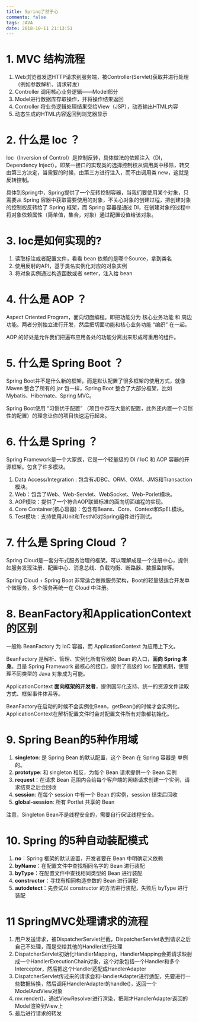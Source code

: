 ```yaml
---
title: Spring了然于心
comments: false
tags: JAVA
date: 2018-10-11 21:13:51
---
```


# 1. MVC 结构流程

1. Web浏览器发送HTTP请求到服务端，被Controller(Servlet)获取并进行处理（例如参数解析、请求转发）
2. Controller 调用核心业务逻辑——Model部分
3. Model进行数据库存取操作，并将操作结果返回
4. Controller 将业务逻辑处理结果交给View（JSP），动态输出HTML内容
5. 动态生成的HTML内容返回到浏览器显示

# 2. 什么是 Ioc ？

Ioc（Inversion of Control）是控制反转，具体做法的依赖注入（DI，Dependency Inject）。即某一接口的实现类的选择控制权从调用类中移除，转交由第三方决定，当需要的时候，由第三方进行注入，而不由调用类 new，这就是反转控制。

具体到Spring中，Spring提供了一个反转控制容器，当我们要使用某个对象，只需要从 Spring 容器中获取需要使用的对象，不关心对象的创建过程，把创建对象的控制权反转给了 Spring 框架，而 Spring 容器是通过 DI，在创建对象的过程中将对象依赖属性（简单值，集合，对象）通过配置设值给该对象。

# 3. Ioc是如何实现的?

1. 读取标注或者配置文件，看看 bean 依赖的是哪个Source，拿到类名
2. 使用反射的API，基于类名实例化对应的对象实例
3. 将对象实例通过构造函数或者 setter，注入给 bean

# 4. 什么是 AOP ？

Aspect Oriented Program，面向切面编程。即把功能分为 核心业务功能 和 周边功能。两者分别独立进行开发，然后把切面功能和核心业务功能 “编织” 在一起。

AOP 的好处是允许我们把遍布应用各处的功能分离出来形成可重用的组件。

# 5. 什么是 Spring Boot ？

Spring Boot并不是什么新的框架，而是默认配置了很多框架的使用方式，就像 Maven 整合了所有的 jar 包一样，Spring Boot 整合了大部分框架，比如Mybatis、Hibernate、Spring MVC。

Spring Boot使用 “习惯优于配置” （项目中存在大量的配置，此外还内置一个习惯性的配置）的理念让你的项目快速运行起来。

# 6. 什么是 Spring ？

Spring Framework是一个大家族，它是一个轻量级的 DI / IoC 和 AOP 容器的开源框架。包含了许多模块。

1. Data Access/Integration : 包含有JDBC、ORM、OXM、JMS和Transaction模块。
2. Web：包含了Web、Web-Servlet、WebSocket、Web-Porlet模块。
3. AOP模块：提供了一个符合AOP联盟标准的面向切面编程的实现。
4. Core Container(核心容器)：包含有Beans、Core、Context和SpEL模块。
5. Test模块：支持使用JUnit和TestNG对Spring组件进行测试。

# 7. 什么是 Spring Cloud ？

Spring Cloud是一套分布式服务治理的框架。可以理解成是一个注册中心，提供如服务发现注册、配置中心、消息总线、负载均衡、断路器、数据监控等。

Spring Cloud + Spring Boot 非常适合做微服务架构，Boot的轻量级适合开发单个微服务，多个服务再统一在 Cloud 中注册。

# 8. BeanFactory和ApplicationContext的区别

一般称 BeanFactory 为 IoC 容器，而 ApplicationContext 为应用上下文。

BeanFactory 是解析、管理、实例化所有容器的 Bean 的入口，**面向 Spring 本身**。且是 Spring Framework 最核心的接口，提供了高级的 Ioc 配置机制，使管理不同类型的 Java 对象成为可能。

ApplicationContext **面向框架的开发者**，提供国际化支持、统一的资源文件读取方式、框架事件体系等。

BeanFactory在启动的时候不会实例化Bean，getBean()的时候才会实例化。ApplicationContext在解析配置文件时会对配置文件所有对象都初始化。

# 9. Spring Bean的5种作用域

1. **singleton**: 是 Spring Bean 的默认配置，这个 Bean 在 Spring 容器是 单例 的。
2. **prototype**: 和 singleton 相反，为每个 Bean 请求提供一个 Bean 实例
3. **request**：在请求 Bean 范围内会给每个客户端的网络请求创建一个实例，请求结束之后会回收
4. **session**: 在每个 session 中有一个 Bean 的实例，session 结束后回收
5. **global-session**: 所有 Portlet 共享的 Bean

注意，Singleton Bean不是线程安全的，需要自行保证线程安全。

# 10. Spring 的5种自动装配模式

1. **no**：Spring 框架的默认设置，开发者要在 Bean 中明确定义依赖
2. **byName**：在配置文件中查找相同名字的 Bean 进行装配
3. **byType**：在配置文件中查找相同类型的 Bean 进行装配
4. **constructor**：寻找有相同构造参数的 Bean 进行装配
5. **autodetect**：先尝试以 constructor 的方法进行装配，失败后 byType 进行装配

# 11 SpringMVC处理请求的流程
1. 用户发送请求，被DispatcherServlet拦截，DispatcherServlet收到请求之后自己不处理，而是交给其他的Handler进行处理
2. DispatcherServlet初始化HandlerMapping，HandlerMapping会把请求映射成一个HandlerExecutionChain对象，这个对象包括一个Handler和多个Interceptor，然后把这个Handler适配成HandlerAdapter
3. DispatcherServlet传过来的请求会和HandlerAdapter进行适配，先要进行一些数据转换，然后调用HandlerAdapter的handle()，返回一个ModelAndView对象
4. mv.render()，通过ViewResolver进行渲染，把刚才HandlerAdapter返回的Model渲染到View上
5. 最后进行请求的转发
